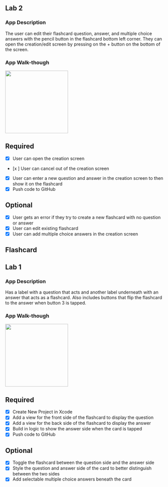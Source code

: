 ## Lab 2

### App Description
The user can edit their flashcard question, answer, and multiple choice answers with the pencil button in the flashcard bottom left corner. They can open the creation/edit screen by pressing on the + button on the bottom of the screen.   

### App Walk-though

<img src=http://g.recordit.co/gzl1dZk0rQ.gif width=200><br>

## Required
- [x] User can open the creation screen
- [x ] User can cancel out of the creation screen
- [x] User can enter a new question and answer in the creation screen to then show it on the flashcard
- [x] Push code to GitHub
## Optional
- [x] User gets an error if they try to create a new flashcard with no question or answer
- [x] User can edit existing flashcard
- [x] User can add multiple choice answers in the creation screen

## Flashcard 

## Lab 1

### App Description
Has a label with a question that acts and another label underneath with an answer that acts as a flashcard. Also includes buttons that flip the flashcard to the answer when button 3 is tapped.

### App Walk-though

<img src=http://g.recordit.co/rxTg9R3KSw.gif width=200><br>

## Required
- [x] Create New Project in Xcode
- [x] Add a view for the front side of the flashcard to display the question
- [x] Add a view for the back side of the flashcard to display the answer
- [x] Build in logic to show the answer side when the card is tapped
- [x] Push code to GitHub
## Optional
- [x] Toggle the flashcard between the question side and the answer side
- [x] Style the question and answer side of the card to better distinguish between the two sides
- [x] Add selectable multiple choice answers beneath the card
